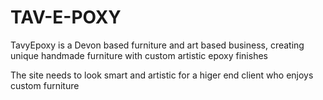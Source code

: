 # TAV-E-POXY

<p>TavyEpoxy is a Devon based furniture and art based business, creating unique handmade furniture with custom artistic epoxy finishes</p>

<p>The site needs to look smart and artistic for a higer end client who enjoys custom furniture</p>